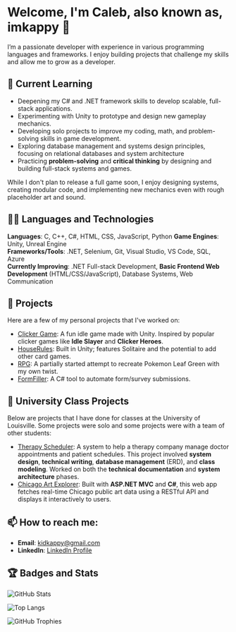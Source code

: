 # Welcome, I'm Caleb, also known as, imkappy 👋

I’m a passionate developer with experience in various programming languages and frameworks. I enjoy building projects that challenge my skills and allow me to grow as a developer.

## 🌱 Current Learning
- Deepening my C# and .NET framework skills to develop scalable, full-stack applications.
- Experimenting with Unity to prototype and design new gameplay mechanics.
- Developing solo projects to improve my coding, math, and problem-solving skills in game development.
- Exploring database management and systems design principles, focusing on relational databases and system architecture
- Practicing **problem-solving** and **critical thinking** by designing and building full-stack systems and games.

While I don't plan to release a full game soon, I enjoy designing systems, creating modular code, and implementing new mechanics even with rough placeholder art and sound.

## 🧑‍💻 Languages and Technologies
**Languages**: C, C++, C#, HTML, CSS, JavaScript, Python
**Game Engines**: Unity, Unreal Engine  
**Frameworks/Tools**: .NET, Selenium, Git, Visual Studio, VS Code, SQL, Azure  
**Currently Improving**: .NET Full-stack Development, **Basic Frontend Web Development** (HTML/CSS/JavaScript), Database Systems, Web Communication

## 🔧 Projects
Here are a few of my personal projects that I've worked on:

- [Clicker Game](https://github.com/imkappy/Clicker-Game): A fun idle game made with Unity. Inspired by popular clicker games like **Idle Slayer** and **Clicker Heroes**.
- [HouseRules](https://github.com/imkappy/HouseRules): Built in Unity; features Solitaire and the potential to add other card games.
- [RPG](https://github.com/imkappy/RPG): A partially started attempt to recreate Pokemon Leaf Green with my own twist.
- [FormFiller](https://github.com/imkappy/FormFiller): A C# tool to automate form/survey submissions. 

## 🏫 University Class Projects
Below are projects that I have done for classes at the University of Louisville. Some projects were solo and some projects were with a team of other students:

- [Therapy Scheduler](https://github.com/imkappy/Therapy-Scheduler): A system to help a therapy company manage doctor appointments and patient schedules. This project involved **system design**, **technical writing**, **database management** (ERD), and **class modeling**. Worked on both the **technical documentation** and **system architecture** phases.
- [Chicago Art Explorer](https://github.com/imkappy/Chicago-Art-Explorer): Built with **ASP.NET MVC** and **C#**, this web app fetches real-time Chicago public art data using a RESTful API and displays it interactively to users.


## 📫 How to reach me:
- **Email**: [kidkappy@gmail.com](mailto:kidkappy@gmail.com)
- **LinkedIn**: [LinkedIn Profile](https://www.linkedin.com/in/caleb-caplinger-6109b316b/)

## 🏆 Badges and Stats

![GitHub Stats](https://github-readme-stats.vercel.app/api?username=imkappy&show_icons=true&hide_title=tru)

![Top Langs](https://github-readme-stats.vercel.app/api/top-langs/?username=imkappy&layout=compact)

![GitHub Trophies](https://github-profile-trophy.vercel.app/?username=imkappy&theme=gruvbox)
